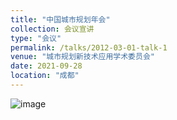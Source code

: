 ```yaml
---
title: "中国城市规划年会"
collection: 会议宣讲
type: "会议"
permalink: /talks/2012-03-01-talk-1
venue: "城市规划新技术应用学术委员会"
date: 2021-09-28
location: "成都"
---
```

![image](https://user-images.githubusercontent.com/33396220/200173767-6e5922d3-b152-499b-92a3-19b929d4b8a5.png)

